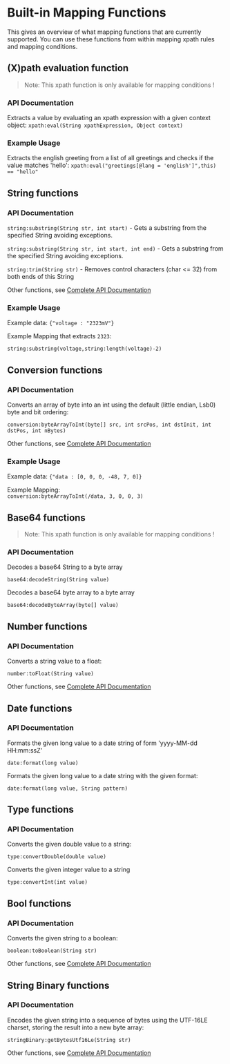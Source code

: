 # Built-in Mapping Functions

This gives an overview of what mapping functions that are currently supported. You can use these functions from within mapping xpath rules and mapping conditions. 

## (X)path evaluation function

> Note: This xpath function is only available for mapping conditions !

### API Documentation

Extracts a value by evaluating an xpath expression with a given context object:
```xpath:eval(String xpathExpression, Object context)```

### Example Usage

Extracts the english greeting from a list of all greetings and checks if the value matches 'hello':
```xpath:eval("greetings[@lang = 'english']",this) == "hello"```

## String functions

### API Documentation

```string:substring(String str, int start)``` - Gets a substring from the specified String avoiding exceptions.

```string:substring(String str, int start, int end)``` - Gets a substring from the specified String avoiding exceptions.

```string:trim(String str)``` - Removes control characters (char <= 32) from both ends of this String

Other functions, see [Complete API Documentation](https://commons.apache.org/proper/commons-lang/javadocs/api-3.6/org/apache/commons/lang3/StringUtils.html)

### Example Usage

Example data: ```{"voltage : "2323mV"}```

Example Mapping that extracts ```2323```:

```string:substring(voltage,string:length(voltage)-2)```

## Conversion functions

### API Documentation

Converts an array of byte into an int using the default (little endian, Lsb0) byte and bit ordering:

```conversion:byteArrayToInt(byte[] src, int srcPos, int dstInit, int dstPos, int nBytes)```

Other functions, see [Complete API Documentation](https://commons.apache.org/proper/commons-lang/javadocs/api-3.6/org/apache/commons/lang3/Conversion.html)

### Example Usage

Example data: ```{"data : [0, 0, 0, -48, 7, 0]}```

Example Mapping:	
```conversion:byteArrayToInt(/data, 3, 0, 0, 3)```


## Base64 functions

> Note: This xpath function is only available for mapping conditions !

### API Documentation

Decodes a base64 String to a byte array

```base64:decodeString(String value)```

Decodes a base64 byte array to a byte array

```base64:decodeByteArray(byte[] value)```

## Number functions

### API Documentation

Converts a string value to a float:

```number:toFloat(String value)```

Other functions, see [Complete API Documentation](https://commons.apache.org/proper/commons-lang/javadocs/api-3.6/org/apache/commons/lang3/math/NumberUtils.html)

## Date functions

### API Documentation

Formats the given long value to a date string of form 'yyyy-MM-dd HH:mm:ssZ'

```date:format(long value)```

Formats the given long value to a date string with the given format:

```date:format(long value, String pattern)```


## Type functions

### API Documentation

Converts the given double value to a string:

```type:convertDouble(double value)```

Converts the given integer value to a string

```type:convertInt(int value)```

## Bool functions

### API Documentation

Converts the given string to a boolean:

```boolean:toBoolean(String str)```

Other functions, see [Complete API Documentation](https://commons.apache.org/proper/commons-lang/javadocs/api-3.6/org/apache/commons/lang3/BooleanUtils.html)

## String Binary functions

### API Documentation

Encodes the given string into a sequence of bytes using the UTF-16LE charset, storing the result into a new byte array:

```stringBinary:getBytesUtf16Le(String str)```

Other functions, see [Complete API Documentation](https://commons.apache.org/proper/commons-codec/apidocs/org/apache/commons/codec/binary/StringUtils.html)
